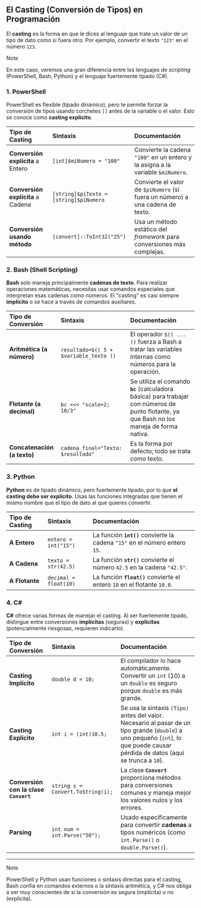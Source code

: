 ## El Casting (Conversión de Tipos) en Programación

El **casting** es la forma en que le dices al lenguaje que trate un valor de un tipo de dato como si fuera otro. Por ejemplo, convertir el texto `"123"` en el número `123`.

> [!NOTE]
> En este caso, veremos una gran diferencia entre los lenguajes de *scripting* (PowerShell, Bash, Python) y el lenguaje fuertemente tipado (C#).

### 1. PowerShell

PowerShell es flexible (tipado dinámico), pero te permite forzar la conversión de tipos usando corchetes `[]` antes de la variable o el valor. Esto se conoce como **casting explícito**.

| Tipo de Casting | Sintaxis | Documentación |
| :--- | :--- | :--- |
| **Conversión explícita** a Entero | `[int]$miNumero = "100"` | Convierte la cadena `"100"` en un entero y la asigna a la variable `$miNumero`. |
| **Conversión explícita** a Cadena | `[string]$piTexto = [string]$piNumero` | Convierte el valor de `$piNumero` (si fuera un número) a una cadena de texto. |
| **Conversión usando método** | `[convert]::ToInt32("25")` | Usa un método estático del *framework* para conversiones más complejas. |

### 2. Bash (Shell Scripting)

**Bash** solo maneja principalmente **cadenas de texto**. Para realizar operaciones matemáticas, necesitas usar comandos especiales que interpretan esas cadenas como números. El "casting" es casi siempre **implícito** o se hace a través de comandos auxiliares.

| Tipo de Conversión | Sintaxis | Documentación |
| :--- | :--- | :--- |
| **Aritmética (a número)** | `resultado=$(( 5 + $variable_texto ))` | El operador `$(( ... ))` fuerza a Bash a tratar las variables internas como números para la operación. |
| **Flotante (a decimal)** | `bc <<< "scale=2; 10/3"` | Se utiliza el comando **`bc`** (calculadora básica) para trabajar con números de punto flotante, ya que Bash no los maneja de forma nativa. |
| **Concatenación (a texto)** | `cadena_final="Texto: $resultado"` | Es la forma por defecto; todo se trata como texto. |

### 3. Python

**Python** es de tipado dinámico, pero fuertemente tipado, por lo que **el casting debe ser explícito**. Usas las funciones integradas que tienen el mismo nombre que el tipo de dato al que quieres convertir.

| Tipo de Casting | Sintaxis | Documentación |
| :--- | :--- | :--- |
| **A Entero** | `entero = int("15")` | La función **`int()`** convierte la cadena `"15"` en el número entero `15`. |
| **A Cadena** | `texto = str(42.5)` | La función **`str()`** convierte el número `42.5` en la cadena `"42.5"`. |
| **A Flotante** | `decimal = float(10)` | La función **`float()`** convierte el entero `10` en el flotante `10.0`. |

### 4. C\#

**C#** ofrece varias formas de manejar el casting. Al ser fuertemente tipado, distingue entre conversiones **implícitas** (seguras) y **explícitas** (potencialmente riesgosas, requieren indicarlo).

| Tipo de Conversión | Sintaxis | Documentación |
| :--- | :--- | :--- |
| **Casting Implícito** | `double d = 10;` | El compilador lo hace automáticamente. Convertir un `int` (10) a un `double` es seguro porque `double` es más grande. |
| **Casting Explícito** | `int i = (int)10.5;` | Se usa la sintaxis `(Tipo)` antes del valor. Necesario al pasar de un tipo grande (`double`) a uno pequeño (`int`), lo que puede causar pérdida de datos (aquí se trunca a `10`). |
| **Conversión con la clase `Convert`** | `string s = Convert.ToString(i);` | La clase **`Convert`** proporciona métodos para conversiones comunes y maneja mejor los valores nulos y los errores. |
| **Parsing** | `int num = int.Parse("50");` | Usado específicamente para convertir **cadenas** a tipos numéricos (como `int.Parse()` o `double.Parse()`). |

---

> [!NOTE]
> PowerShell y Python usan funciones o sintaxis directas para el casting, Bash confía en comandos externos o la sintaxis aritmética, y C# nos obliga a ser muy conscientes de si la conversión es segura (implícita) o no (explícita).
